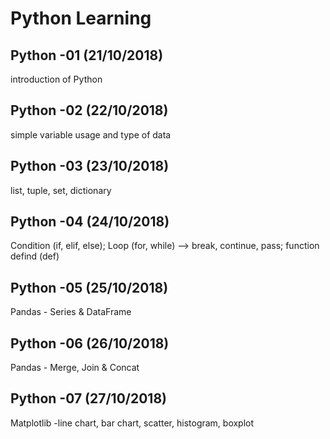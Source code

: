 # Python Learning
## Python -01 (21/10/2018)
introduction of Python
## Python -02 (22/10/2018)
simple variable usage and type of data 
## Python -03 (23/10/2018)
list, tuple, set, dictionary
## Python -04 (24/10/2018)
Condition (if, elif, else); Loop (for, while) --> break, continue, pass; function defind (def)
## Python -05 (25/10/2018)
Pandas - Series & DataFrame 
## Python -06 (26/10/2018)
Pandas - Merge, Join & Concat
## Python -07 (27/10/2018)
Matplotlib -line chart, bar chart, scatter, histogram, boxplot
